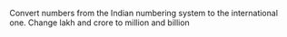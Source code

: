 Convert numbers from the Indian numbering system to the international one.
Change lakh and crore to million and billion
